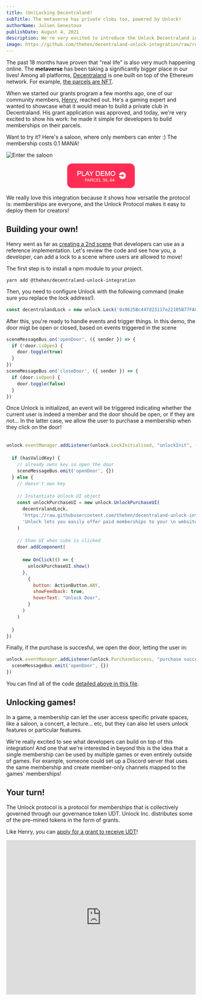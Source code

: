 ```yaml
---
title: (Un)Locking Decentraland!
subTitle: The metaverse has private clubs too, powered by Unlock!
authorName: Julien Genestoux
publishDate: August 4, 2021
description: We're very excited to introduce the Unlock Decentraland integration! It lets Decentralandd developers easily create private spaces that only users who own a specific NFT can access!
image: https://github.com/thehen/decentraland-unlock-integration/raw/readme/docs/img/demo.gif?raw=true
---
```




The past 18 months have proven that "real life" is also very much happening online. The **metaverse** has been taking a significantly bigger place in our lives! Among all platforms, [Decentraland](https://decentraland.org/) is one built on top of the Ethereum network. For example, [the parcels are NFT](https://opensea.io/assets/decentraland).


When we started our grants program a few months ago, one of our community members, [Henry](http://www.henryhoffman.com/), reached out. He's a gaming expert and wanted to showcase what it would mean to build a private club in Decentraland. His grant application was approved, and today, we're very excited to show his work: he made it simple for developers to build memberships on their parcels.

Want to try it? Here's a saloon, where only members can enter :) The membership costs 0.1 MANA!

![Enter the saloon](https://github.com/thehen/decentraland-unlock-integration/raw/readme/docs/img/demo.gif?raw=true)

<div style="text-align: center">
<a href="https://play.decentraland.org/?position=39,-64"><img src="https://github.com/thehen/decentraland-unlock-integration/blob/readme/docs/img/playdemo.png?raw=true" alt="Play Unlock Decentraland demo"></a>
</div>

We really love this integration because it shows how versatile the protocol is: memberships are everyone, and the Unlock Protocol makes it easy to deploy them for creators!

## Building your own!

Henry went as far as [creating a 2nd scene](https://github.com/thehen/unlock-decentraland-example-project) that developers can use as a reference implementation. Let's review the code and see how you, a developer, can add a lock to a scene where users are allowed to move!

The first step is to install a npm module to your project.

```shell
yarn add @thehen/decentraland-unlock-integration
```

Then, you need to configure Unlock with the following command (make sure you replace the lock address!).

```javascript
const decentralandLock = new unlock.Lock('0x9625Bc447d23117e22105B77FAC015F6B970f0C0')
```

After this, you're ready to handle events and trigger things. In this demo, the door migt be open or closed, based on events triggered in the scene

```javascript
sceneMessageBus.on('openDoor', ({ sender }) => {
  if (!door.isOpen) {
    door.toggle(true)
  }
})
sceneMessageBus.on('closeDoor', ({ sender }) => {
  if (door.isOpen) {
    door.toggle(false)
  }
})
```

Once Unlock is initialized, an event will be triggered indicating whether the current user is indeed a member and the door should be open, or if they are not... In the latter case, we allow the user to purchase a membership when they click on the door!

```javascript

unlock.eventManager.addListener(unlock.LockInitialised, "unlockInit", ({ lock, hasValidKey }) => {

  if (hasValidKey) {
    // already owns key so open the door
    sceneMessageBus.emit('openDoor', {})
  } else {
    // doesn't own key

    // Instantiate Unlock UI object
    const unlockPurchaseUI = new unlock.UnlockPurchaseUI(
      decentralandLock,
      'https://raw.githubusercontent.com/thehen/decentraland-unlock-integration/master/images/unlock-logo-black.png',
      'Unlock lets you easily offer paid memberships to your \n website or application. On this website, members \n can leave comments and participate in discussion. \n It is free to try! Just click "purchase" below.'
    )

    // Show UI when cube is clicked
    door.addComponent(

      new OnClick(() => {
        unlockPurchaseUI.show()
      },
        {
          button: ActionButton.ANY,
          showFeedback: true,
          hoverText: "Unlock Door",
        }
      )
    )

  }
})
```

Finally, if the purchase is succesful, we open the door, letting the user in:


```javascript
unlock.eventManager.addListener(unlock.PurchaseSuccess, "purchase success", ({ lock }) => {
  sceneMessageBus.emit('openDoor', {})
})
```

You can find all of the code [detailed above in this file](https://github.com/thehen/unlock-decentraland-example-project/blob/269d877be2993aca4693ab05c969652f891724a5/src/game.ts).


## Unlocking games!

In a game, a membership can let the user access specific private spaces, like a saloon, a concert, a lecture… etc, but they can also let users unlock features or particular features.

We're really excited to see what developers can build on top of this integration! And one that we're interested in beyond this is the idea that a single membership can be used by multiple games or even entirely outside of games. For example, someone could set up a Discord server that uses the same membership and create member-only channels mapped to the games' memberships!

## Your turn!

The Unlock protocol is a protocol for memberships that is collectively governed through our governance token UDT. Unlock Inc. distributes some of the pre-mined tokens in the form of grants.

Like Henry, you can [apply for a grant to receive UDT](https://share.hsforms.com/1gAdLgNOESNCWJ9bJxCUAMwbvg22?__hstc=157293157.a64577003debff883e378fbdfc5fa3ab.1627501869513.1627659020947.1627979313219.4&__hssc=157293157.2.1627979313219&__hsfp=1354805476)!


<iframe width="100%" height="410" src="https://www.youtube.com/embed/q3kPUXdDr80" title="YouTube video player" frameborder="0" allow="accelerometer; autoplay; clipboard-write; encrypted-media; gyroscope; picture-in-picture" allowfullscreen></iframe>
